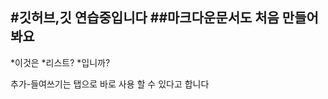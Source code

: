#깃허브,깃 연습중입니다
##마크다운문서도 처음 만들어봐요
---------------
*이것은
*리스트?
*입니까?


추가-들여쓰기는
    탭으로 바로 사용 할 수 있다고 합니다 